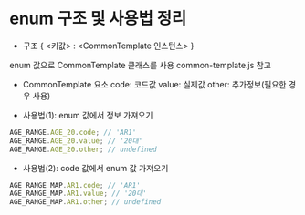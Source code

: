 # enum 구조 및 사용법 정리

- 구조
  { <키값> : <CommonTemplate 인스턴스> }

enum 값으로 CommonTemplate 클래스를 사용
common-template.js 참고

- CommonTemplate 요소
    code: 코드값
    value: 실제값
    other: 추가정보(필요한 경우 사용)

- 사용법(1): enum 값에서 정보 가져오기
```javascript
AGE_RANGE.AGE_20.code; // 'AR1'
AGE_RANGE.AGE_20.value; // '20대'
AGE_RANGE.AGE_20.other; // undefined
```

- 사용법(2): code 값에서 enum 값 가져오기
```javascript
AGE_RANGE_MAP.AR1.code; // 'AR1'
AGE_RANGE_MAP.AR1.value; // '20대'
AGE_RANGE_MAP.AR1.other; // undefined
```
